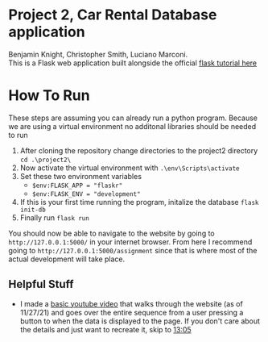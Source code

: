 # Project 2, Car Rental Database application
Benjamin Knight, Christopher Smith, Luciano Marconi.  
This is a Flask web application built alongside the official [flask tutorial here](https://flask.palletsprojects.com/en/2.0.x/tutorial/index.html)

# How To Run
These steps are assuming you can already run a python program. Because we are using a virtual environment no additonal libraries should be needed to run  
1. After cloning the repository change directories to the project2 directory `cd .\project2\`
2. Now activate the virtual environment with  `.\env\Scripts\activate`
3. Set these two environment variables
    - `$env:FLASK_APP = "flaskr"`  
    - `$env:FLASK_ENV = "development"` 
4. If this is your first time running the program, initalize the database `flask init-db`
5. Finally run `flask run`

You should now be able to navigate to the website by going to `http://127.0.0.1:5000/` in your internet browser. From here I recommend going to `http://127.0.0.1:5000/assignment` since that is where most of the actual development will take place.

## Helpful Stuff
- I made a [basic youtube video](https://www.youtube.com/watch?v=nwafy_JwdNU) that walks through the website (as of 11/27/21) and goes over the entire sequence from a user pressing a button to when the data is displayed to the page. If you don't care about the details and just want to recreate it, skip to [13:05](https://youtu.be/nwafy_JwdNU?t=785)
